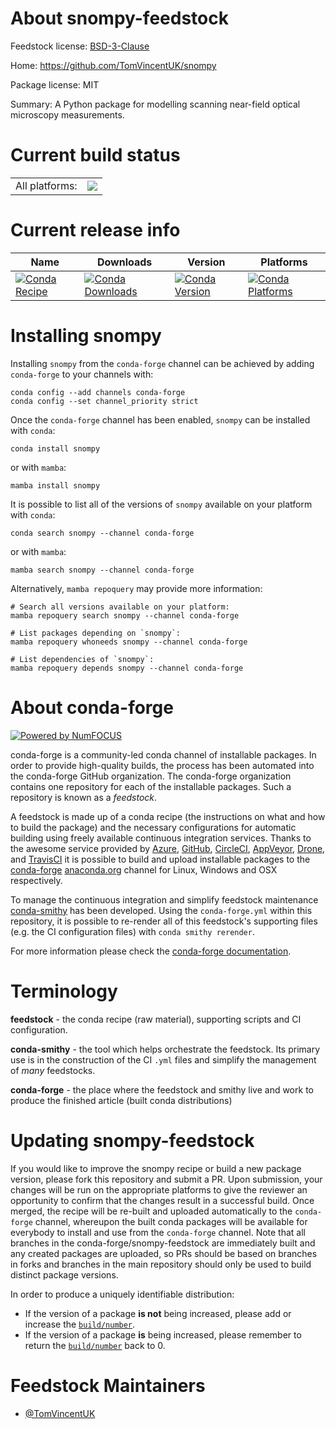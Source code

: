 About snompy-feedstock
======================

Feedstock license: [BSD-3-Clause](https://github.com/conda-forge/snompy-feedstock/blob/main/LICENSE.txt)

Home: https://github.com/TomVincentUK/snompy

Package license: MIT

Summary: A Python package for modelling scanning near-field optical microscopy measurements.

Current build status
====================


<table><tr><td>All platforms:</td>
    <td>
      <a href="https://dev.azure.com/conda-forge/feedstock-builds/_build/latest?definitionId=22506&branchName=main">
        <img src="https://dev.azure.com/conda-forge/feedstock-builds/_apis/build/status/snompy-feedstock?branchName=main">
      </a>
    </td>
  </tr>
</table>

Current release info
====================

| Name | Downloads | Version | Platforms |
| --- | --- | --- | --- |
| [![Conda Recipe](https://img.shields.io/badge/recipe-snompy-green.svg)](https://anaconda.org/conda-forge/snompy) | [![Conda Downloads](https://img.shields.io/conda/dn/conda-forge/snompy.svg)](https://anaconda.org/conda-forge/snompy) | [![Conda Version](https://img.shields.io/conda/vn/conda-forge/snompy.svg)](https://anaconda.org/conda-forge/snompy) | [![Conda Platforms](https://img.shields.io/conda/pn/conda-forge/snompy.svg)](https://anaconda.org/conda-forge/snompy) |

Installing snompy
=================

Installing `snompy` from the `conda-forge` channel can be achieved by adding `conda-forge` to your channels with:

```
conda config --add channels conda-forge
conda config --set channel_priority strict
```

Once the `conda-forge` channel has been enabled, `snompy` can be installed with `conda`:

```
conda install snompy
```

or with `mamba`:

```
mamba install snompy
```

It is possible to list all of the versions of `snompy` available on your platform with `conda`:

```
conda search snompy --channel conda-forge
```

or with `mamba`:

```
mamba search snompy --channel conda-forge
```

Alternatively, `mamba repoquery` may provide more information:

```
# Search all versions available on your platform:
mamba repoquery search snompy --channel conda-forge

# List packages depending on `snompy`:
mamba repoquery whoneeds snompy --channel conda-forge

# List dependencies of `snompy`:
mamba repoquery depends snompy --channel conda-forge
```


About conda-forge
=================

[![Powered by
NumFOCUS](https://img.shields.io/badge/powered%20by-NumFOCUS-orange.svg?style=flat&colorA=E1523D&colorB=007D8A)](https://numfocus.org)

conda-forge is a community-led conda channel of installable packages.
In order to provide high-quality builds, the process has been automated into the
conda-forge GitHub organization. The conda-forge organization contains one repository
for each of the installable packages. Such a repository is known as a *feedstock*.

A feedstock is made up of a conda recipe (the instructions on what and how to build
the package) and the necessary configurations for automatic building using freely
available continuous integration services. Thanks to the awesome service provided by
[Azure](https://azure.microsoft.com/en-us/services/devops/), [GitHub](https://github.com/),
[CircleCI](https://circleci.com/), [AppVeyor](https://www.appveyor.com/),
[Drone](https://cloud.drone.io/welcome), and [TravisCI](https://travis-ci.com/)
it is possible to build and upload installable packages to the
[conda-forge](https://anaconda.org/conda-forge) [anaconda.org](https://anaconda.org/)
channel for Linux, Windows and OSX respectively.

To manage the continuous integration and simplify feedstock maintenance
[conda-smithy](https://github.com/conda-forge/conda-smithy) has been developed.
Using the ``conda-forge.yml`` within this repository, it is possible to re-render all of
this feedstock's supporting files (e.g. the CI configuration files) with ``conda smithy rerender``.

For more information please check the [conda-forge documentation](https://conda-forge.org/docs/).

Terminology
===========

**feedstock** - the conda recipe (raw material), supporting scripts and CI configuration.

**conda-smithy** - the tool which helps orchestrate the feedstock.
                   Its primary use is in the construction of the CI ``.yml`` files
                   and simplify the management of *many* feedstocks.

**conda-forge** - the place where the feedstock and smithy live and work to
                  produce the finished article (built conda distributions)


Updating snompy-feedstock
=========================

If you would like to improve the snompy recipe or build a new
package version, please fork this repository and submit a PR. Upon submission,
your changes will be run on the appropriate platforms to give the reviewer an
opportunity to confirm that the changes result in a successful build. Once
merged, the recipe will be re-built and uploaded automatically to the
`conda-forge` channel, whereupon the built conda packages will be available for
everybody to install and use from the `conda-forge` channel.
Note that all branches in the conda-forge/snompy-feedstock are
immediately built and any created packages are uploaded, so PRs should be based
on branches in forks and branches in the main repository should only be used to
build distinct package versions.

In order to produce a uniquely identifiable distribution:
 * If the version of a package **is not** being increased, please add or increase
   the [``build/number``](https://docs.conda.io/projects/conda-build/en/latest/resources/define-metadata.html#build-number-and-string).
 * If the version of a package **is** being increased, please remember to return
   the [``build/number``](https://docs.conda.io/projects/conda-build/en/latest/resources/define-metadata.html#build-number-and-string)
   back to 0.

Feedstock Maintainers
=====================

* [@TomVincentUK](https://github.com/TomVincentUK/)

